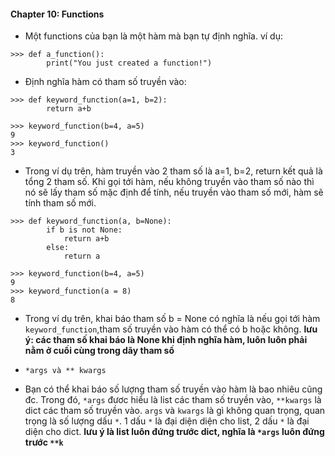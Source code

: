 #### Chapter 10: Functions
- Một functions của bạn là một hàm mà bạn tự định nghĩa. ví dụ:
```
>>> def a_function():
        print("You just created a function!")
```
- Định nghĩa hàm có tham số truyền vào:
```
>>> def keyword_function(a=1, b=2):
        return a+b

>>> keyword_function(b=4, a=5)
9
>>> keyword_function()
3
```
- Trong ví dụ trên, hàm truyền vào 2 tham số là a=1, b=2, return kết quả là tổng 2 tham số. Khi gọi tới hàm, nếu không truyền vào tham số nào thì nó sẽ lấy tham số mặc định để tính, nếu truyền vào tham số mới, hàm sẽ tính tham số mới.

```
>>> def keyword_function(a, b=None):
        if b is not None:
            return a+b
        else:
            return a

>>> keyword_function(b=4, a=5)
9
>>> keyword_function(a = 8)
8
```
- Trong ví dụ trên, khai báo tham số b = None có nghĩa là nếu gọi tới hàm `keyword_function`,tham số truyền vào hàm có thể có b hoặc không. **lưu ý: các tham số khai báo là None khi định nghĩa hàm, luôn luôn phải nằm ở cuối cùng trong dãy tham số**

- `*args và ** kwargs`
- Bạn có thể khai báo số lượng tham số truyền vào hàm là bao nhiêu cũng đc. Trong đó, `*args` đươc hiểu là list các tham số truyền vào, `**kwargs` là dict các tham số truyền vào. `args` và `kwargs` là gì không quan trọng, quan trọng là số lượng dấu `*`. 1 dấu `*` là đại diện diện cho list, 2 dấu `*` là đại diện cho dict. **lưu ý là list luôn đứng trước dict, nghĩa là `*args` luôn đứng trước `**k`**
